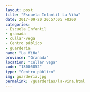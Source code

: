 ```yaml
---
layout: post
title: "Escuela Infantil La Viña"
date: 2017-09-20 20:57:05 +0200
categories:
- Escuela Infantil
- granada
- cullar-vega
- Centro público
- guarderia
name: "La Viña"
province: "Granada"
location: "Cullar Vega"
code: "18005852"
type: "Centro público"
img: guarderia.jpg
permalink: /guarderias/la-vina.html
---
```


